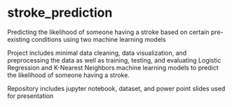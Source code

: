 # stroke_prediction
Predicting the likelihood of someone having a stroke based on certain pre-existing conditions using two machine learning models 

Project includes minimal data cleaning, data visualization, and preprocessing the data as well as training, testing, and evaluating Logistic Regression and K-Nearest Neighbors machine learning models to predict the likelihood of someone having a stroke. 

Repository includes jupyter notebook, dataset, and power point slides used for presentation
